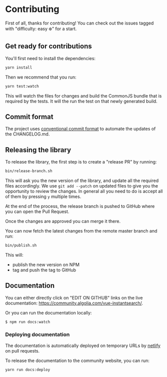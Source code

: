 # Contributing

First of all, thanks for contributing! You can check out the issues tagged with "difficulty: easy ❄️" for a start.

## Get ready for contributions

You'll first need to install the dependencies:

```sh
yarn install
```

Then we recommend that you run:

```sh
yarn test:watch
```

This will watch the files for changes and build the CommonJS bundle that is required by the tests.
It will the run the test on that newly generated build.

## Commit format

The project uses [conventional commit format](https://github.com/angular/angular.js/blob/master/CONTRIBUTING.md) to automate the updates of the CHANGELOG.md.

## Releasing the library

To release the library, the first step is to create a "release PR" by running:

```bash
bin/release-branch.sh
```

This will ask you the new version of the library, and update all the required files accordingly.
We use `git add --patch` on updated files to give you the opportunity to review the changes.
In general all you need to do is accept all of them by pressing `y` multiple times.

At the end of the process, the release branch is pushed to GitHub where you can open the Pull Request.

Once the changes are approved you can merge it there.

You can now fetch the latest changes from the remote master branch and run:

```bash
bin/publish.sh
```

This will:
- publish the new version on NPM
- tag and push the tag to GitHub


## Documentation

You can either directly click on "EDIT ON GITHUB" links on the live documentation: https://community.algolia.com/vue-instantsearch/.

Or you can run the documentation locally:

```sh
$ npm run docs:watch
```

### Deploying documentation

The documentation is automatically deployed on temporary URLs by [netlify](https://www.netlify.com/) on pull requests.

To release the documentation to the community website, you can run:

```bash
yarn run docs:deploy
```
